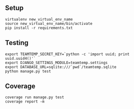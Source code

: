 Setup
-----

```
virtualenv new_virtual_env_name
source new_virtual_env_name/bin/activate
pip install -r requirements.txt
```

Testing
-------

```
export TEAMTEMP_SECRET_KEY=`python -c 'import uuid; print uuid.uuid4()'`
export DJANGO_SETTINGS_MODULE=teamtemp.settings
export DATABASE_URL=sqlite:///`pwd`/teamtemp.sqlite
python manage.py test
```

Coverage
-------

```
coverage run manage.py test
coverage report -m
```
